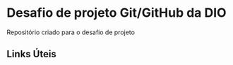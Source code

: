 # Desafio de projeto Git/GitHub da DIO 
Repositório criado para o desafio de projeto
## Links Úteis
